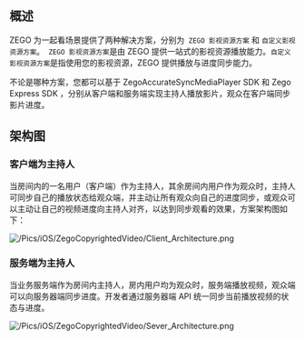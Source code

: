 ## 概述

ZEGO 为一起看场景提供了两种解决方案，分别为` ZEGO 影视资源方案` 和 `自定义影视资源方案`。` ZEGO 影视资源方案`是由 ZEGO 提供一站式的影视资源播放能力。`自定义影视资源方案`是指使用您的影视资源，ZEGO 提供播放与进度同步能力。
 
不论是哪种方案，您都可以基于 ZegoAccurateSyncMediaPlayer SDK 和 Zego Express SDK ，分别从客户端和服务端实现主持人播放影片，观众在客户端同步影片进度。

## 架构图

### 客户端为主持人

当房间内的一名用户（客户端）作为主持人，其余房间内用户作为观众时，主持人可同步自己的播放状态给观众端，并主动让所有观众向自己的进度同步，或观众可以主动让自己的视频进度向主持人对齐，以达到同步观看的效果，方案架构图如下：

![/Pics/iOS/ZegoCopyrightedVideo/Client_Architecture.png](https://doc-media.zego.im/sdk-doc/Pics/iOS/ZegoCopyrightedVideo/Client_Architecture.png)

### 服务端为主持人

当业务服务端作为房间内主持人，房内用户均为观众时，服务端播放视频，观众端可以向服务器端同步进度。开发者通过服务器端 API 统一同步当前播放视频的状态与进度。

![/Pics/iOS/ZegoCopyrightedVideo/Sever_Architecture.png](https://doc-media.zego.im/sdk-doc/Pics/iOS/ZegoCopyrightedVideo/Sever_Architecture.png)

